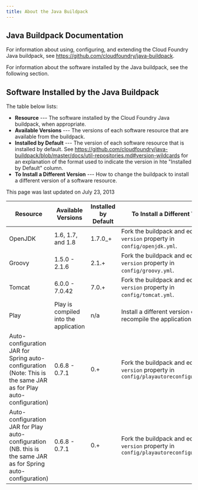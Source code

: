 ```yaml
---
title: About the Java Buildpack  
---
```

## <a id='design-doc'></a>Java Buildpack Documentation ##

For information about using, configuring, and extending the Cloud Foundry Java buildpack, see https://github.com/cloudfoundry/java-buildpack.

For information about the software installed by the Java buildpack, see the following section.

## <a id='software-versions'></a>Software Installed by the Java Buildpack ##

The table below lists:

* **Resource** --- The software installed by the Cloud Foundry Java buildpack, when appropriate.
* **Available Versions** --- The versions of each software resource that are available from the buildpack.
* **Installed by Default** --- The version of each software resource that is installed by default. See https://github.com/cloudfoundry/java-buildpack/blob/master/docs/util-repositories.md#version-wildcards for an explanation of the format used to indicate the version in hte "Installed by Default" column. 
* **To Install a Different Version** --- How to change the buildpack to install a different version of a software resource.

 This page was last updated on July 23, 2013

|Resource |Available Versions |Installed by Default| To Install a Different Version |
| --------- | --------- | --------- |--------- |
|OpenJDK | 1.6, 1.7, and 1.8 |1.7.0_+ |Fork the buildpack and edit the `version` property in `config/openjdk.yml`. |
|Groovy |1.5.0 - 2.1.6 |2.1.+ |Fork the buildpack and edit the `version` property in `config/groovy.yml`. |
|Tomcat |6.0.0 - 7.0.42 |7.0.+ |Fork the buildpack and edit the `version` property in `config/tomcat.yml`. |
|Play |Play is compiled into the application |n/a |Install a different version of Play and recompile the application.|
|Auto-configuration JAR for Spring auto-configuration (Note: This is the same JAR as for Play auto-configuration) |0.6.8 - 0.7.1 |0.+ |Fork the buildpack and edit the `version` property in `config/playautoreconfiguration.yml`  |
|Auto-configuration JAR for Play auto-configuration (NB. this is the same JAR as for Spring auto-configuration) |0.6.8 - 0.7.1 | 0.+|Fork the buildpack and edit the `version` property in `config/playautoreconfiguration.yml` |

